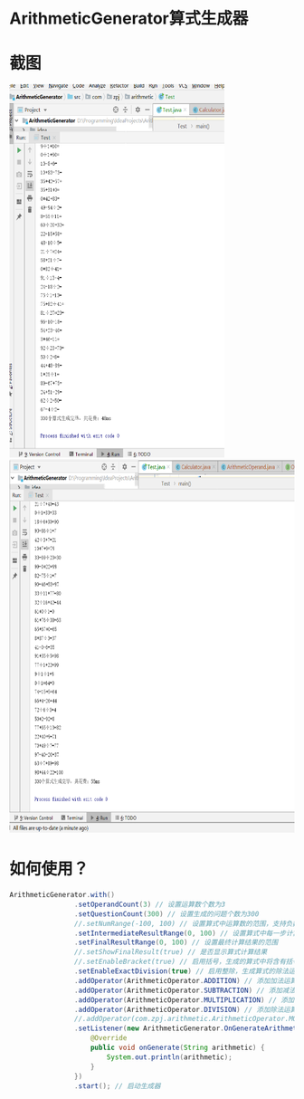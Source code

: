 # ArithmeticGenerator算式生成器

# 截图
<div>
    <img src="https://github.com/Z-P-J/ArithmeticGenerator/blob/master/screenshots/screenshots1.png?raw=true" height="660" width="380">
    <img src="https://github.com/Z-P-J/ArithmeticGenerator/blob/master/screenshots/screenshots2.png?raw=true" height="660" width="660">
</div>


# 如何使用？
```java
ArithmeticGenerator.with()
                .setOperandCount(3) // 设置运算数个数为3
                .setQuestionCount(300) // 设置生成的问题个数为300
                //.setNumRange(-100, 100) // 设置算式中运算数的范围，支持负数，默认0-100
                .setIntermediateResultRange(0, 100) // 设置算式中每一步计算结果的范围(不包含最后一步)
                .setFinalResultRange(0, 100) // 设置最终计算结果的范围
                //.setShowFinalResult(true) // 是否显示算式计算结果
                //.setEnableBracket(true) // 启用括号，生成的算式中将含有括号
                .setEnableExactDivision(true) // 启用整除，生成算式的除法运算中被除数必须被除数整除
                .addOperator(ArithmeticOperator.ADDITION) // 添加加法运算符
                .addOperator(ArithmeticOperator.SUBTRACTION) // 添加减法运算符
                .addOperator(ArithmeticOperator.MULTIPLICATION) // 添加乘法运算符
                .addOperator(ArithmeticOperator.DIVISION) // 添加除法运算符
                //.addOperator(com.zpj.arithmetic.ArithmeticOperator.MOD) // 添加取余运算符
                .setListener(new ArithmeticGenerator.OnGenerateArithmeticListener() { // 设置生成一个算式时的监听器
                    @Override
                    public void onGenerate(String arithmetic) {
                        System.out.println(arithmetic);
                    }
                })
                .start(); // 启动生成器         
```